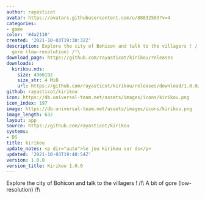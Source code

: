 ```yaml
---
author: rayasticot
avatar: https://avatars.githubusercontent.com/u/88832503?v=4
categories:
- game
color: '#4a2110'
created: '2021-10-03T19:38:32Z'
description: Explore the city of Bohicon and talk to the villagers ! /!\ A bit of
  gore (low-resolution) /!\
download_page: https://github.com/rayasticot/kirikou/releases
downloads:
  kirikou.nds:
    size: 4360192
    size_str: 4 MiB
    url: https://github.com/rayasticot/kirikou/releases/download/1.0.0/kirikou.nds
github: rayasticot/kirikou
icon: https://db.universal-team.net/assets/images/icons/kirikou.png
icon_index: 197
image: https://db.universal-team.net/assets/images/icons/kirikou.png
image_length: 632
layout: app
source: https://github.com/rayasticot/kirikou
systems:
- DS
title: kirikou
update_notes: <p dir="auto">le jeu kirikou sur ds</p>
updated: '2021-10-03T19:48:54Z'
version: 1.0.0
version_title: Kirikou 1.0.0
---
```

Explore the city of Bohicon and talk to the villagers !
/!\ A bit of gore (low-resolution) /!\